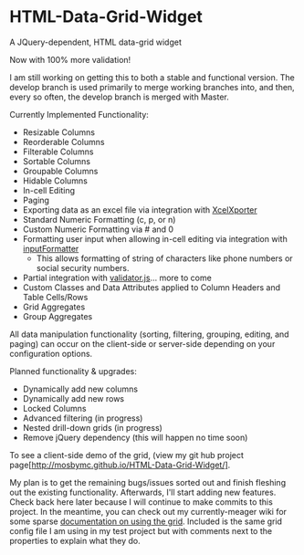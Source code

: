 # HTML-Data-Grid-Widget
A JQuery-dependent, HTML data-grid widget

Now with 100% more validation!

I am still working on getting this to both a stable and functional version. The develop branch is used primarily to merge working branches into,
and then, every so often, the develop branch is merged with Master.

Currently Implemented Functionality:
- Resizable Columns
- Reorderable Columns
- Filterable Columns
- Sortable Columns
- Groupable Columns
- Hidable Columns
- In-cell Editing
- Paging
- Exporting data as an excel file via integration with [XcelXporter](https://github.com/mosbymc/XcelXporter)
- Standard Numeric Formatting (c, p, or n)
- Custom Numeric Formatting via # and 0
- Formatting user input when allowing in-cell editing via integration with [inputFormatter](https://github.com/mosbymc/inputformatter)
    - This allows formatting of string of characters like phone numbers or social security numbers.
- Partial integration with [validator.js](https://github.com/mosbymc/validator)... more to come
- Custom Classes and Data Attributes applied to Column Headers and Table Cells/Rows
- Grid Aggregates
- Group Aggregates

All data manipulation functionality (sorting, filtering, grouping, editing, and paging) can occur on the client-side or server-side depending on your configuration options.

Planned functionality & upgrades:
- Dynamically add new columns
- Dynamically add new rows
- Locked Columns
- Advanced filtering (in progress)
- Nested drill-down grids (in progress)
- Remove jQuery dependency (this will happen no time soon)

To see a client-side demo of the grid, (view my git hub project page[http://mosbymc.github.io/HTML-Data-Grid-Widget/].

My plan is to get the remaining bugs/issues sorted out and finish fleshing out the existing functionality. Afterwards, I'll start adding new features. Check back here later because
I will continue to make commits to this project. In the meantime, you can check out my currently-meager wiki for some sparse [documentation on using the grid](https://github.com/mosbymc/HTML-Data-Grid-Widget/wiki).
Included is the same grid config file I am using in my test project but with comments next to the properties to explain what they do.
